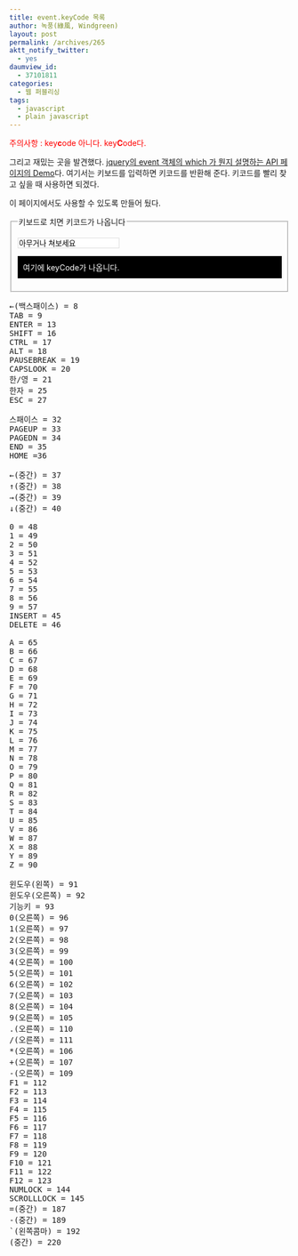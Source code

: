 ```yaml
---
title: event.keyCode 목록
author: 녹풍(綠風, Windgreen)
layout: post
permalink: /archives/265
aktt_notify_twitter:
  - yes
daumview_id:
  - 37101811
categories:
  - 웹 퍼블리싱
tags:
  - javascript
  - plain javascript
---
```

<span style="color: #ff0000;">주의사항 : key</span>**<span style="color: #ff0000;">c</span>**<span style="color: #ff0000;">ode 아니다. key</span>**<span style="color: #ff0000;">C</span>**<span style="color: #ff0000;">ode다.</span>

그리고 재밌는 곳을 발견했다. <a href="http://api.jquery.com/event.which/" target="_blank">jquery의 event 객체의 which 가 뭔지 설명하는 API 페이지의 Demo</a>다. 여기서는 키보드를 입력하면 키코드를 반환해 준다. 키코드를 빨리 찾고 싶을 때 사용하면 되겠다.

이 페이지에서도 사용할 수 있도록 만들어 뒀다.

<fieldset>
  <legend>키보드로 치면 키코드가 나옵니다</legend> <p>
    <input id="whichkey" style="border: 1px solid #dddddd;" type="text" value="아무거나 쳐보세요" />
  </p>
  
  <p id="log" style="background: #000000 none repeat scroll 0% 0%; -moz-background-clip: border; -moz-background-origin: padding; -moz-background-inline-policy: continuous; padding: 10px; color: #fff; font-weight: border;">
    여기에 keyCode가 나옵니다.
  </p>
</fieldset>



<pre class="brush:js">←(백스패이스) = 8
TAB = 9
ENTER = 13
SHIFT = 16
CTRL = 17
ALT = 18
PAUSEBREAK = 19
CAPSLOOK = 20
한/영 = 21
한자 = 25
ESC = 27

스패이스 = 32
PAGEUP = 33
PAGEDN = 34
END = 35
HOME =36

←(중간) = 37
↑(중간) = 38
→(중간) = 39
↓(중간) = 40

0 = 48
1 = 49
2 = 50
3 = 51
4 = 52
5 = 53
6 = 54
7 = 55
8 = 56
9 = 57
INSERT = 45
DELETE = 46

A = 65
B = 66
C = 67
D = 68
E = 69
F = 70
G = 71
H = 72
I = 73
J = 74
K = 75
L = 76
M = 77
N = 78
O = 79
P = 80
Q = 81
R = 82
S = 83
T = 84
U = 85
V = 86
W = 87
X = 88
Y = 89
Z = 90

윈도우(왼쪽) = 91
윈도우(오른쪽) = 92
기능키 = 93
0(오른쪽) = 96
1(오른쪽) = 97
2(오른쪽) = 98
3(오른쪽) = 99
4(오른쪽) = 100
5(오른쪽) = 101
6(오른쪽) = 102
7(오른쪽) = 103
8(오른쪽) = 104
9(오른쪽) = 105
.(오른쪽) = 110
/(오른쪽) = 111
*(오른쪽) = 106
+(오른쪽) = 107
-(오른쪽) = 109
F1 = 112
F2 = 113
F3 = 114
F4 = 115
F5 = 116
F6 = 117
F7 = 118
F8 = 119
F9 = 120
F10 = 121
F11 = 122
F12 = 123
NUMLOCK = 144
SCROLLLOCK = 145
=(중간) = 187
-(중간) = 189
`(왼쪽콤마) = 192
(중간) = 220</pre>